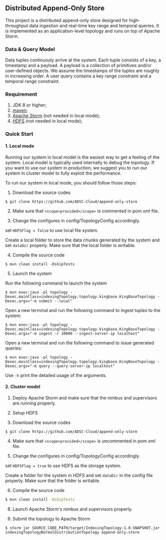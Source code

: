 ## Distributed Append-Only Store

This project is a distributed append-only store designed for high-throughput data ingestion and real-time key range and temporal queries. It is implemented as an application-level topology and runs on top of Apache Storm. 

### Data & Query Model
Data tuples continuouly arrive at the system. Each tuple consists of a key, a timestamp and a payload. A payload is a collection of primitives and/or user-defined objects. We assume the timestamps of the tuples are roughly in increasing order. A user query contains a key range constraint and a temporal range constraint. 

### Requirement
1. JDK 8 or higher;
1. [maven](http://maven.apache.org);
1. [Apache Storm](https://github.com/apache/storm) (not needed in local mode);
1. [HDFS](https://hadoop.apache.org) (not needed in local mode);

### Quick Start
#### 1. Local mode
Running our system in local model is the easiest way to get a feeling of the system. Local model is typically used internally to debug the topology. If you want to use our system in production, we suggest you to run our system in cluster model to fully exploit the performance.

To run our system in local mode, you should follow those steps:

1. Download the source codes

```
$ git clone https://github.com/ADSC-Cloud/append-only-store
```
2. Make sure that ```<scope>provided</scope>``` is commented in pom.xml file.

3. Change the configures in config/TopologyConfig accordingly.

set ```HDFSFlag = false``` to use local file system.  <br />

  Create a local folder to store the data chunks generated by the system and set ```dataDir``` properly. Make sure that the local folder is writable.  

4. Compile the source code

 ```
 $ mvn clean install -DskipTests
 ```
 
5. Launch the system

Run the following command to launch the system

```
$ mvn exec:java -pl topology -Dexec.mainClass=indexingTopology.topology.kingbase.KingBaseTopology -Dexec.args="-m submit --local"
```

Open a new terminal and run the following command to ingest tuples to the system:

```
$ mvn exec:java -pl topology -Dexec.mainClass=indexingTopology.topology.kingbase.KingBaseTopology -Dexec.args="-m ingest -r 10000 --ingest-server-ip localhost"
```

Open a new terminal and run the following command to issue generated queries:

```
$ mvn exec:java -pl topology -Dexec.mainClass=indexingTopology.topology.kingbase.KingBaseTopology -Dexec.args="-m query --query-server-ip localhost"
```

Use ```-h``` print the detailed usage of the arguments.

#### 2. Cluster model

1. Deploy Apache Storm and make sure that the nimbus and supervisors are running properly.

2. Setup HDFS


3. Download the source codes

```
$ git clone https://github.com/ADSC-Cloud/append-only-store
```

4. Make sure that ```<scope>provided</scope>``` is uncommented in pom.xml file.

5. Change the configures in config/TopologyConfig accordingly.

set ```HDFSFlag = true``` to use HDFS as the storage system.

Create a folder for the system in HDFS and set ```dataDir``` in the config file properly. Make sure that the folder is writable.

6. Compile the source code

```bash
$ mvn clean install -DskipTests
```

8. Launch Apache Storm's nimbus and supervisors properly. 

9. Submit the topology to Apache Storm

```
$ storm jar SOURCE_CODE_PATH/target/IndexingTopology-1.0-SNAPSHOT.jar indexingTopologyNormalDistributionTopology append-only-store
```



